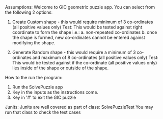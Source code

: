 Assumptions:
Welcome to GIC geometric puzzle app. You can select from the following 2 options:

1. Create Custom shape - this would require minimum of 3 co-ordinates (all positive values only)
          Test: This would be tested against right coordinate to form the shape i.e.:
          a. non-repeated co-ordinates
          b. once the shape is formed, new co-ordinates cannot be entered against modifying the shape.

2. Generate Random shape - this would require a minimum of 3 co-ordinates and maximum of 8 co-ordinates (all positive values only)
         Test: This would be tested against if the co-ordinate (all positive values only) lies inside of the shape or outside of the shape.
         

How to the run the program:
1. Run the SolvePuzzle app
2. Key in the inputs as the instructions come.
3. Key in '#' to exit the GIC puzzle         


Junits:
Junits are well covered as part of class: SolvePuzzleTest
You may run that class to check the test cases